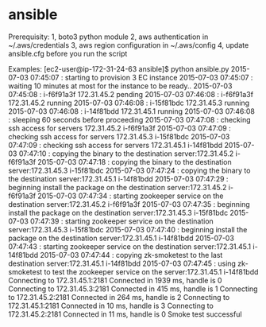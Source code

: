 # ansible

Prerequisity:
1, boto3 python module
2, aws authentication in ~/.aws/credentials
3, aws region configuration in ~/.aws/config
4, update ansible.cfg before you run the script

Examples:
[ec2-user@ip-172-31-24-63 ansible]$ python ansible.py
2015-07-03 07:45:07 : starting to provision 3 EC instance
2015-07-03 07:45:07 : waiting 10 minutes at most for the instance to be ready..
2015-07-03 07:45:08 : i-f6f91a3f 172.31.45.2 pending
2015-07-03 07:46:08 : i-f6f91a3f 172.31.45.2 running
2015-07-03 07:46:08 : i-15f81bdc 172.31.45.3 running
2015-07-03 07:46:08 : i-14f81bdd 172.31.45.1 running
2015-07-03 07:46:08 : sleeping 60 seconds before proceeding
2015-07-03 07:47:08 : checking ssh access for servers 172.31.45.2 i-f6f91a3f
2015-07-03 07:47:09 : checking ssh access for servers 172.31.45.3 i-15f81bdc
2015-07-03 07:47:09 : checking ssh access for servers 172.31.45.1 i-14f81bdd
2015-07-03 07:47:10 : copying the binary to the destination server:172.31.45.2 i-f6f91a3f
2015-07-03 07:47:18 : copying the binary to the destination server:172.31.45.3 i-15f81bdc
2015-07-03 07:47:24 : copying the binary to the destination server:172.31.45.1 i-14f81bdd
2015-07-03 07:47:29 : beginning install the package on the destination server:172.31.45.2 i-f6f91a3f
2015-07-03 07:47:34 : starting zookeeper service on the destination server:172.31.45.2 i-f6f91a3f
2015-07-03 07:47:35 : beginning install the package on the destination server:172.31.45.3 i-15f81bdc
2015-07-03 07:47:39 : starting zookeeper service on the destination server:172.31.45.3 i-15f81bdc
2015-07-03 07:47:40 : beginning install the package on the destination server:172.31.45.1 i-14f81bdd
2015-07-03 07:47:43 : starting zookeeper service on the destination server:172.31.45.1 i-14f81bdd
2015-07-03 07:47:44 : copying zk-smoketest to the last destination server:172.31.45.1 i-14f81bdd
2015-07-03 07:47:45 : using zk-smoketest to test the zookeeper service on the server:172.31.45.1 i-14f81bdd
Connecting to 172.31.45.1:2181
Connected in 1939 ms, handle is 0
Connecting to 172.31.45.3:2181
Connected in 415 ms, handle is 1
Connecting to 172.31.45.2:2181
Connected in 264 ms, handle is 2
Connecting to 172.31.45.1:2181
Connected in 10 ms, handle is 3
Connecting to 172.31.45.2:2181
Connected in 11 ms, handle is 0
Smoke test successful


